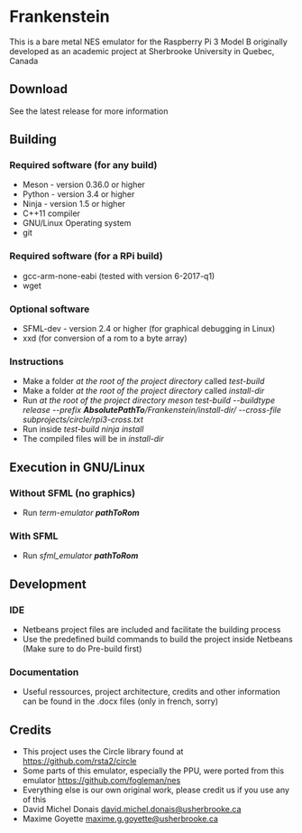# Frankenstein

This is a bare metal NES emulator for the Raspberry Pi 3 Model B originally developed as an academic project at Sherbrooke University in Quebec, Canada

## Download

See the latest release for more information

## Building

### Required software (for any build)
- Meson - version 0.36.0 or higher
- Python - version 3.4 or higher
- Ninja - version 1.5 or higher
- C++11 compiler
- GNU/Linux Operating system
- git

### Required software (for a RPi build)
- gcc-arm-none-eabi (tested with version 6-2017-q1)
- wget

### Optional software
- SFML-dev - version 2.4 or higher (for graphical debugging in Linux)
- xxd (for conversion of a rom to a byte array)

### Instructions
- Make a folder _at the root of the project directory_ called *test-build*
- Make a folder _at the root of the project directory_ called *install-dir*
- Run _at the root of the project directory_ *meson test-build --buildtype release --prefix _**AbsolutePathTo**_/Frankenstein/install-dir/ --cross-file subprojects/circle/rpi3-cross.txt*
- Run inside _test-build_ *ninja install*
- The compiled files will be in _install-dir_

## Execution in GNU/Linux

### Without SFML (no graphics)
- Run *term-emulator _**pathToRom**_*
### With SFML
- Run *sfml_emulator _**pathToRom**_*

## Development
### IDE
- Netbeans project files are included and facilitate the building process
- Use the predefined build commands to build the project inside Netbeans (Make sure to do Pre-build first)

### Documentation
- Useful ressources, project architecture, credits and other information can be found in the .docx files (only in french, sorry)

## Credits
- This project uses the Circle library found at https://github.com/rsta2/circle
- Some parts of this emulator, especially the PPU, were ported from this emulator https://github.com/fogleman/nes
- Everything else is our own original work, please credit us if you use any of this
- David Michel Donais 
david.michel.donais@usherbrooke.ca
- Maxime Goyette
maxime.g.goyette@usherbrooke.ca
